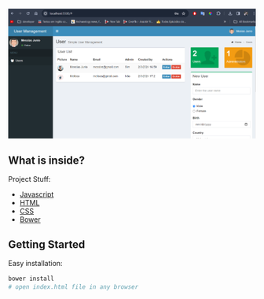 <p align="center">
  <img alt="Image of a robot behind a notebook." src="https://raw.githubusercontent.com/MessiasJunio/simple-user-management/main/public/img/user-management.png">
</p>

## What is inside?

Project Stuff:

- [Javascript](https://developer.mozilla.org/en-US/docs/Web/JavaScript)
- [HTML](https://developer.mozilla.org/en-US/docs/Web/HTML)
- [CSS](https://developer.mozilla.org/en-US/docs/Web/CSS)
- [Bower](https://bower.io/)

## Getting Started
Easy installation:

```bash
bower install
# open index.html file in any browser
```